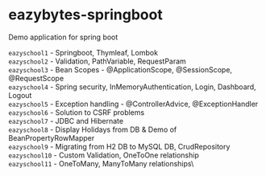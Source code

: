 # eazybytes-springboot
Demo application for spring boot

`eazyschool1` - Springboot, Thymleaf, Lombok\
`eazyschool2` - Validation, PathVariable, RequestParam\
`eazyschool3` - Bean Scopes - @ApplicationScope, @SessionScope, @RequestScope\
`eazyschool4` - Spring security, InMemoryAuthentication, Login, Dashboard, Logout\
`eazyschool5` - Exception handling - @ControllerAdvice, @ExceptionHandler\
`eazyschool6` - Solution to CSRF problems\
`eazyschool7` - JDBC and Hibernate\
`eazyschool8` - Display Holidays from DB & Demo of BeanPropertyRowMapper\
`eazyschool9` - Migrating from H2 DB to MySQL DB, CrudRepository\
`eazyschool10` - Custom Validation, OneToOne relationship\
`eazyschool11` - OneToMany, ManyToMany relationships\